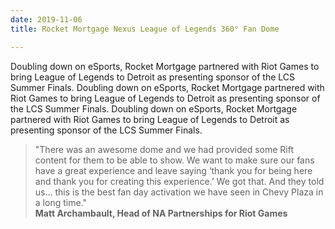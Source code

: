 ```yaml
---
date: 2019-11-06
title: Rocket Mortgage Nexus League of Legends 360° Fan Dome

---
```

Doubling down on eSports, Rocket Mortgage partnered with Riot Games to bring League of Legends to Detroit as presenting sponsor of the LCS Summer Finals. Doubling down on eSports, Rocket Mortgage partnered with Riot Games to bring League of Legends to Detroit as presenting sponsor of the LCS Summer Finals. Doubling down on eSports, Rocket Mortgage partnered with Riot Games to bring League of Legends to Detroit as presenting sponsor of the LCS Summer Finals.

> "There was an awesome dome and we had provided some Rift content for them to be able to show. We want to make sure our fans have a great experience and leave saying ‘thank you for being here and thank you for creating this experience.’ We got that. And they told us… this is the best fan day activation we have seen in Chevy Plaza in a long time."  
> **Matt Archambault, Head of NA Partnerships for Riot Games**